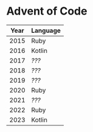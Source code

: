 # Advent of Code

| Year | Language |
|------|----------|
| 2015 | Ruby     |
| 2016 | Kotlin   |
| 2017 | _???_    |
| 2018 | _???_    |
| 2019 | _???_    |
| 2020 | Ruby     |
| 2021 | _???_    |
| 2022 | Ruby     |
| 2023 | Kotlin   |